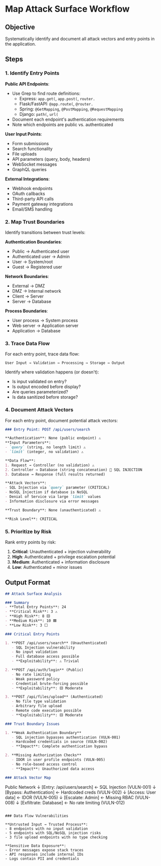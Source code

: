 # Map Attack Surface Workflow

## Objective
Systematically identify and document all attack vectors and entry points in the application.

## Steps

### 1. Identify Entry Points

**Public API Endpoints**:
- Use Grep to find route definitions:
  - Express: `app.get(`, `app.post(`, `router.`
  - Flask/FastAPI: `@app.route(`, `@router.`
  - Spring: `@GetMapping`, `@PostMapping`, `@RequestMapping`
  - Django: `path(`, `url(`
- Document each endpoint's authentication requirements
- Note which endpoints are public vs. authenticated

**User Input Points**:
- Form submissions
- Search functionality
- File uploads
- API parameters (query, body, headers)
- WebSocket messages
- GraphQL queries

**External Integrations**:
- Webhook endpoints
- OAuth callbacks
- Third-party API calls
- Payment gateway integrations
- Email/SMS handling

### 2. Map Trust Boundaries

Identify transitions between trust levels:

**Authentication Boundaries**:
- Public → Authenticated user
- Authenticated user → Admin
- User → System/root
- Guest → Registered user

**Network Boundaries**:
- External → DMZ
- DMZ → Internal network
- Client → Server
- Server → Database

**Process Boundaries**:
- User process → System process
- Web server → Application server
- Application → Database

### 3. Trace Data Flow

For each entry point, trace data flow:
```
User Input → Validation → Processing → Storage → Output
```

Identify where validation happens (or doesn't):
- Is input validated on entry?
- Is output encoded before display?
- Are queries parameterized?
- Is data sanitized before storage?

### 4. Document Attack Vectors

For each entry point, document potential attack vectors:

```markdown
### Entry Point: POST /api/users/search

**Authentication**: None (public endpoint) ⚠️
**Input Parameters**:
- `query` (string, no length limit) ⚠️
- `limit` (integer, no validation) ⚠️

**Data Flow**:
1. Request → Controller (no validation) ⚠️
2. Controller → Database (string concatenation) 🚨 SQL INJECTION
3. Database → Response (full results returned)

**Attack Vectors**:
- SQL Injection via `query` parameter (CRITICAL)
- NoSQL Injection if database is NoSQL
- Denial of Service via large `limit` values
- Information disclosure via error messages

**Trust Boundary**: None (unauthenticated) ⚠️

**Risk Level**: CRITICAL
```

### 5. Prioritize by Risk

Rank entry points by risk:
1. **Critical**: Unauthenticated + injection vulnerability
2. **High**: Authenticated + privilege escalation potential
3. **Medium**: Authenticated + information disclosure
4. **Low**: Authenticated + minor issues

## Output Format

```markdown
## Attack Surface Analysis

### Summary
- **Total Entry Points**: 24
- **Critical Risk**: 3 ⚠️
- **High Risk**: 8 🟨
- **Medium Risk**: 10 🟦
- **Low Risk**: 3 ⬜

### Critical Entry Points

1. **POST /api/users/search** (Unauthenticated)
   - SQL Injection vulnerability
   - No input validation
   - Full database access possible
   - **Exploitability**: ⚠️ Trivial

2. **POST /api/auth/login** (Public)
   - No rate limiting
   - Weak password policy
   - Credential brute-forcing possible
   - **Exploitability**: 🟨 Moderate

3. **POST /api/files/upload** (Authenticated)
   - No file type validation
   - Arbitrary file upload
   - Remote code execution possible
   - **Exploitability**: 🟨 Moderate

### Trust Boundary Issues

1. **Weak Authentication Boundary**
   - SQL injection bypasses authentication (VULN-001)
   - Hardcoded credentials in source (VULN-002)
   - **Impact**: Complete authentication bypass

2. **Missing Authorization Checks**
   - IDOR in user profile endpoints (VULN-005)
   - No role-based access control
   - **Impact**: Unauthorized data access

### Attack Vector Map

```
Public Network
    ↓
[Entry: /api/users/search] ← SQL Injection (VULN-001)
    ↓
[Bypass: Authentication] ← Hardcoded creds (VULN-002)
    ↓
[Access: User data] ← IDOR (VULN-005)
    ↓
[Escalate: Admin] ← Missing RBAC (VULN-008)
    ↓
[Exfiltrate: Database] ← No rate limiting (VULN-012)
```

### Data Flow Vulnerabilities

**Untrusted Input → Trusted Process**:
- 8 endpoints with no input validation
- 5 endpoints with SQL/NoSQL injection risks
- 3 file upload endpoints with no type checking

**Sensitive Data Exposure**:
- Error messages expose stack traces
- API responses include internal IDs
- Logs contain PII and credentials
```
